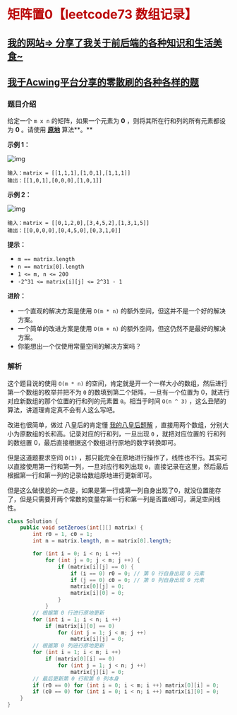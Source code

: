 # <font color="bb000">矩阵置0【leetcode73 数组记录】</font>

## [我的网站=> 分享了我关于前后端的各种知识和生活美食~](https://www.fanxy.cloud)

## [我于Acwing平台分享的零散刷的各种各样的题](https://www.acwing.com/blog/content/33005/) 

### 题目介绍

给定一个 `m x n` 的矩阵，如果一个元素为 **0** ，则将其所在行和列的所有元素都设为 **0** 。请使用 **[原地](http://baike.baidu.com/item/原地算法)** 算法**。**



 

**示例 1：**

![img](https://assets.leetcode.com/uploads/2020/08/17/mat1.jpg)

```
输入：matrix = [[1,1,1],[1,0,1],[1,1,1]]
输出：[[1,0,1],[0,0,0],[1,0,1]]
```

**示例 2：**

![img](https://assets.leetcode.com/uploads/2020/08/17/mat2.jpg)

```
输入：matrix = [[0,1,2,0],[3,4,5,2],[1,3,1,5]]
输出：[[0,0,0,0],[0,4,5,0],[0,3,1,0]]
```

 

**提示：**

- `m == matrix.length`
- `n == matrix[0].length`
- `1 <= m, n <= 200`
- `-2^31 <= matrix[i][j] <= 2^31 - 1`

 

**进阶：**

- 一个直观的解决方案是使用  `O(m * n)` 的额外空间，但这并不是一个好的解决方案。
- 一个简单的改进方案是使用 `O(m + n)` 的额外空间，但这仍然不是最好的解决方案。
- 你能想出一个仅使用常量空间的解决方案吗？



### 解析

这个题目说的使用 `O(m * n)` 的空间，肯定就是开一个一样大小的数组，然后进行第一个数组的枚举并把不为 `0` 的数填到第二个矩阵，一旦有一个位置为 0，就进行对应新数组的那个位置的行和列的元素置 `0`。相当于时间 `O(n ^ 3)` ，这么丑陋的算法，讲道理肯定真不会有人这么写吧。

改进也很简单，做过 八皇后的肯定懂 [我的八皇后题解](https://www.acwing.com/solution/content/188890/) ，直接用两个数组，分别大小为原数组的长和高。记录对应的行和列，一旦出现 `0` ，就把对应位置的 行和列的数组置 0，最后直接根据这个数组进行原地的数字转换即可。

但是这道题要求空间 `O(1)` ，那只能完全在原地进行操作了，线性也不行。其实可以直接使用第一行和第一列，一旦对应行和列出现 `0`，直接记录在这里，然后最后根据第一行和第一列的记录给数组原地进行更新即可。

但是这么做很尬的一点是，如果是第一行或第一列自身出现了0，就没位置能存了，但是只需要开两个常数的变量存第一行和第一列是否置`0`即可，满足空间线性。



```java
class Solution {
    public void setZeroes(int[][] matrix) {
        int r0 = 1, c0 = 1;
        int n = matrix.length, m = matrix[0].length;

        for (int i = 0; i < n; i ++)
            for (int j = 0; j < m; j ++) {
                if (matrix[i][j] == 0) {
                    if (i == 0) r0 = 0; // 第 0 行自身出现 0 元素
                    if (j == 0) c0 = 0; // 第 0 列自身出现 0 元素
                    matrix[0][j] = 0;
                    matrix[i][0] = 0;
                }
            }
        // 根据第 0 行进行原地更新
        for (int i = 1; i < n; i ++)
            if (matrix[i][0] == 0)
                for (int j = 1; j < m; j ++)
                    matrix[i][j] = 0;
        // 根据第 0 列进行原地更新        
        for (int i = 1; i < m; i ++)
            if (matrix[0][i] == 0)
                for (int j = 1; j < n; j ++)
                    matrix[j][i] = 0;
	    // 最后更新第 0 行和第 0 列本身
        if (r0 == 0) for (int i = 0; i < m; i ++) matrix[0][i] = 0;
        if (c0 == 0) for (int i = 0; i < n; i ++) matrix[i][0] = 0;
    }
}
```

